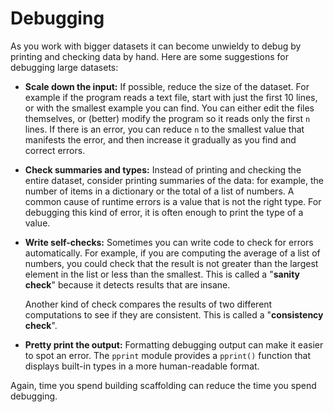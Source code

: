 # Debugging

As you work with bigger datasets it can become unwieldy to debug by printing and checking data by hand. Here are some suggestions for debugging large datasets:

* **Scale down the input:** If possible, reduce the size of the dataset. For example if the program reads a text file, start with just the first 10 lines, or with the smallest example you can find. You can either edit the files themselves, or (better) modify the program so it reads only the first `n` lines. If there is an error, you can reduce `n` to the smallest value that manifests the error, and then increase it gradually as you find and correct errors.
* **Check summaries and types:** Instead of printing and checking the entire dataset, consider printing summaries of the data: for example, the number of items in a dictionary or the total of a list of numbers. A common cause of runtime errors is a value that is not the right type. For debugging this kind of error, it is often enough to print the type of a value.
*   **Write self-checks:** Sometimes you can write code to check for errors automatically. For example, if you are computing the average of a list of numbers, you could check that the result is not greater than the largest element in the list or less than the smallest. This is called a "**sanity check**" because it detects results that are insane.&#x20;

    Another kind of check compares the results of two different computations to see if they are consistent. This is called a "**consistency check**".
* **Pretty print the output:** Formatting debugging output can make it easier to spot an error. The `pprint` module provides a `pprint()` function that displays built-in types in a more human-readable format.

Again, time you spend building scaffolding can reduce the time you spend debugging.
